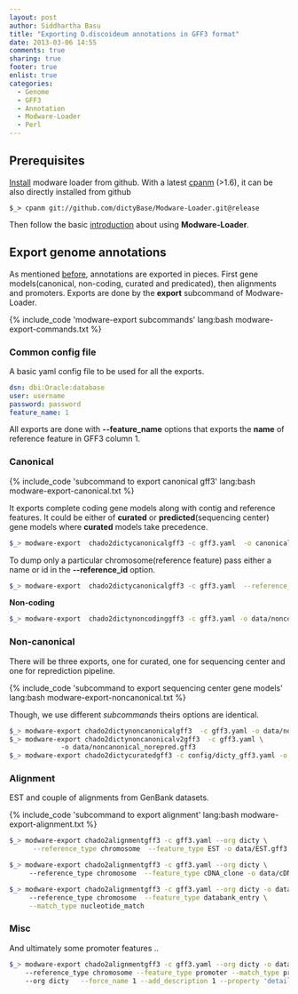 ```yaml
---
layout: post
author: Siddhartha Basu
title: "Exporting D.discoideum annotations in GFF3 format"
date: 2013-03-06 14:55
comments: true
sharing: true
footer: true
enlist: true
categories: 
  - Genome
  - GFF3
  - Annotation
  - Modware-Loader
  - Perl
---
```



## Prerequisites

[Install](https://github.com/dictyBase/Modware-Loader/blob/develop/README.md#installation) modware loader from github. 
With a latest [cpanm](https://metacpan.org/release/App-cpanminus) (>1.6), it can be
also directly installed from github 


```
$_> cpanm git://github.com/dictyBase/Modware-Loader.git@release
```

Then follow the basic [introduction](/install-modware-loader) about using
__Modware-Loader__.

## Export genome annotations
As mentioned [before](/blog/2012/05/28/taming-the-gff3), annotations are exported in pieces.
First  gene models(canonical, non-coding, curated and predicated),  then alignments
and promoters. Exports are done by the __export__ subcommand of Modware-Loader.

{% include_code 'modware-export subcommands' lang:bash modware-export-commands.txt %}


### Common config file
A basic yaml config file to be used for all the exports.

```yaml 'gff3.yaml'
dsn: dbi:Oracle:database
user: username
password: password
feature_name: 1
```

<!-- more -->

All exports are done with __--feature_name__ options that exports the **name** of
reference feature in GFF3 column 1.

### Canonical

{% include_code 'subcommand to export canonical gff3' lang:bash modware-export-canonical.txt %}

It exports complete coding gene models along with contig and reference features. It could
be either of __curated__ or __predicted__(sequencing center) gene models where __curated__
models take precedence.

```bash
$_> modware-export  chado2dictycanonicalgff3 -c gff3.yaml  -o canonical.gff3
```

To dump only a particular chromosome(reference feature) pass either a name or id in the __--reference_id__
option.

```bash
$_> modware-export  chado2dictycanonicalgff3 -c gff3.yaml  --reference_id 6 -o canonical6.gff3
```

__Non-coding__
```bash
$_> modware-export  chado2dictynoncodinggff3 -c gff3.yaml -o data/noncoding.gff3
```

### Non-canonical
There will be three exports,  one for curated,  one for sequencing center and one for
reprediction pipeline. 


{% include_code 'subcommand to export sequencing center gene models' lang:bash modware-export-noncanonical.txt %}

Though,  we use different _subcommands_ theirs options are identical.

```bash
$_> modware-export chado2dictynoncanonicalgff3  -c gff3.yaml -o data/noncanonical_seq_center.gff3 
$_> modware-export chado2dictynoncanonicalv2gff3  -c gff3.yaml \ 
             -o data/noncanonical_norepred.gff3 
$_> modware-export chado2dictycuratedgff3 -c config/dicty_gff3.yaml -o data/curated.gff3
```

### Alignment
EST and couple of alignments from GenBank datasets.

{% include_code 'subcommand to export alignment' lang:bash modware-export-alignment.txt %}

```bash
$_> modware-export chado2alignmentgff3 -c gff3.yaml --org dicty \
      --reference_type chromosome  --feature_type EST -o data/EST.gff3
```
```bash
$_> modware-export chado2alignmentgff3 -c gff3.yaml --org dicty \ 
     --reference_type chromosome  --feature_type cDNA_clone -o data/cDNA_clone.gff3
```
```bash
$_> modware-export chado2alignmentgff3 -c gff3.yaml --org dicty -o data/genomic_fragment.gff3\ 
     --reference_type chromosome  --feature_type databank_entry \
     --match_type nucleotide_match 
```

### Misc
And ultimately some promoter features ..

```bash
$_> modware-export chado2alignmentgff3 -c gff3.yaml --org dicty -o data/promoter.gff3 \ 
    --reference_type chromosome --feature_type promoter --match_type promoter  
    --org dicty   --force_name 1 --add_description 1 --property 'details_url'
```
